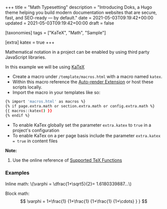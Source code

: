 +++
title = "Math Typesetting"
description = "Introducing Doks, a Hugo theme helping you build modern documentation websites that are secure, fast, and SEO-ready — by default."
date = 2021-05-03T09:19:42+00:00
updated = 2021-05-03T09:19:42+00:00
draft = false

[taxonomies]
tags = ["KaTeX", "Math", "Sample"]

[extra]
katex = true
+++

Mathematical notation in a project can be enabled by using third party JavaScript libraries.
<!-- more -->

In this example we will be using [KaTeX](https://katex.org/)

- Create a macro under `/template/macros.html` with a macro named `katex`.
- Within this macro reference the [Auto-render Extension](https://katex.org/docs/autorender.html) or host these scripts locally.
- Import the macro in your templates like so:  

```bash
{% import 'macros.html' as macros %}
{% if page.extra.math or section.extra.math or config.extra.math %}
{{ macros::katex() }}
{% endif %}
```

- To enable KaTex globally set the parameter `extra.katex` to `true` in a project's configuration
- To enable KaTex on a per page basis include the parameter `extra.katex = true` in content files

**Note:** 

1. Use the online reference of [Supported TeX Functions](https://katex.org/docs/supported.html)

### Examples

<p>
Inline math: \(\varphi = \dfrac{1+\sqrt5}{2}= 1.6180339887…\) 
</p>

Block math:
$$
 \varphi = 1+\frac{1} {1+\frac{1} {1+\frac{1} {1+\cdots} } } 
$$

